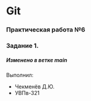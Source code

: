 # Git
### Практическая работа №6
### Задание 1.
##### Изменено в ветке main
Выполнил:
* Чекменёв Д.Ю.
* УВПв-321
